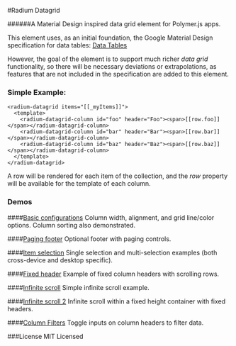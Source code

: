 #Radium Datagrid

######A Material Design inspired data grid element for Polymer.js apps.

This element uses, as an initial foundation, the Google Material Design specification for data tables:
[Data Tables](https://www.google.com/design/spec/components/data-tables.html)

However, the goal of the element is to support much richer _data grid_ functionality, so there will be necessary
deviations or extrapolations, as features that are not included in the specification are added to this element.

### Simple Example:

    <radium-datagrid items="[[_myItems]]">
      <template>
        <radium-datagrid-column id="foo" header="Foo"><span>[[row.foo]]</span></radium-datagrid-column>
        <radium-datagrid-column id="bar" header="Bar"><span>[[row.bar]]</span></radium-datagrid-column>
        <radium-datagrid-column id="baz" header="Baz"><span>[[row.baz]]</span></radium-datagrid-column>
      </template>
    </radium-datagrid>

A row will be rendered for each item of the collection, and the _row_ property will be available for the template of each
column.

### Demos

####[Basic configurations](http://jasongardnerlv.github.io/radium-datagrid/components/radium-datagrid/demo/index.html)
Column width, alignment, and grid line/color options. Column sorting also demonstrated.

####[Paging footer](http://jasongardnerlv.github.io/radium-datagrid/components/radium-datagrid/demo/index2.html)
Optional footer with paging controls.

####[Item selection](http://jasongardnerlv.github.io/radium-datagrid/components/radium-datagrid/demo/index3.html)
Single selection and multi-selection examples (both cross-device and desktop specific).

####[Fixed header](http://jasongardnerlv.github.io/radium-datagrid/components/radium-datagrid/demo/index4.html)
Example of fixed column headers with scrolling rows.

####[Infinite scroll](http://jasongardnerlv.github.io/radium-datagrid/components/radium-datagrid/demo/index5.html)
Simple infinite scroll example.

####[Infinite scroll 2](http://jasongardnerlv.github.io/radium-datagrid/components/radium-datagrid/demo/index6.html)
Infinite scroll within a fixed height container with fixed headers.

####[Column Filters](http://jasongardnerlv.github.io/radium-datagrid/components/radium-datagrid/demo/index7.html)
Toggle inputs on column headers to filter data.

###License
MIT Licensed

